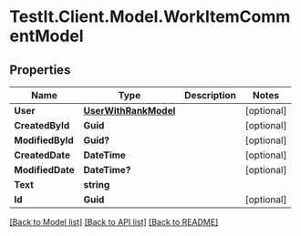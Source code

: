 # TestIt.Client.Model.WorkItemCommentModel

## Properties

Name | Type | Description | Notes
------------ | ------------- | ------------- | -------------
**User** | [**UserWithRankModel**](UserWithRankModel.md) |  | [optional] 
**CreatedById** | **Guid** |  | [optional] 
**ModifiedById** | **Guid?** |  | [optional] 
**CreatedDate** | **DateTime** |  | [optional] 
**ModifiedDate** | **DateTime?** |  | [optional] 
**Text** | **string** |  | 
**Id** | **Guid** |  | [optional] 

[[Back to Model list]](../README.md#documentation-for-models) [[Back to API list]](../README.md#documentation-for-api-endpoints) [[Back to README]](../README.md)

